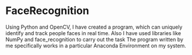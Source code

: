 # FaceRecognition
Using Python and OpenCV, I have created a program, which can uniquely identify and track people faces in real time.
Also I have used libraries like NumPy and face_recognition to carry out the task
The program written by me specifically works in a particular Anaconda Environment on my system.
